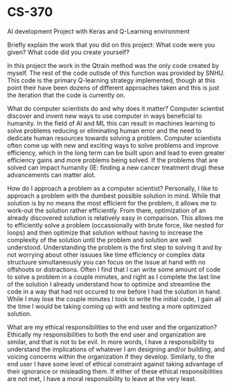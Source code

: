 # CS-370
AI development Project with Keras and Q-Learning environment




Briefly explain the work that you did on this project: What code were you given? What code did you create yourself?

In this project the work in the Qtrain method was the only code created by myself. The rest of the code outisde of this
function was provided by SNHU. This code is the primary Q-learning strategy implemented, though at this point their have been dozens
of different approaches taken and this is just the iteration that the code is currently on. 

What do computer scientists do and why does it matter?
    Computer scientist discover and invent new ways to use computer in ways beneficial to humanity. In the field of AI and ML
this can result in machines learning to solve problems reducing or eliminating human error and the need to dedicate human
resources towards solving a problem. Computer scientists often come up with new and exciting ways to solve problems and
improve efficiency, which in the long term can be built upon and lead to even greater efficiency gains and more problems 
being solved. If the problems that are solved can impact humanity (IE: finding a new cancer treatment drug) these advancements
can matter alot.

How do I approach a problem as a computer scientist?
    Personally, I like to approach a problem with the dumbest possible solution in mind. While that solution is by no means
the most efficient for the problem, it allows me to work-out the solution rather efficiently. From there, optimization of an
already discovered solution is relatively easy in comparison. This allows me to efficiently solve a problem (occassionally with
brute force, like nested for loops) and then optimize that solution without having to increase the complexity of the solution until
the problem and solution are well understood. Understanding the problem is the first step to solving it and by not worrying about
other issuues like time efficiency or complex data structuure simultaneously you can focus on the issue at hand with no offshoots or 
distractions. Often I find that I can write some amount of code to solve a problem in a couple minutes, and right as I complete the 
last line of the solution I already understand how to optimize and streamline the code in a way that had not occured to me before I 
had the solution in hand. While I may lose the couple minutes I took to write the initial code, I gain all the time I would be taking
coming up with and testing a more optimized solution. 


What are my ethical responsibilities to the end user and the organization?
    Ethically my responsibilities to both the end user and organization are similar, and that is not to be evil. In more words,
I have a responsibility to understand the implications of whatever I am designing and/or building, and voicing concerns within the organization
if they develop. Similarly, to the end user I have some level of ethical constraint against taking advantage of their ignorance or misleading
them. If either of these ethical responsibilities are not met, I have a moral responsibility to leave at the very least. 

